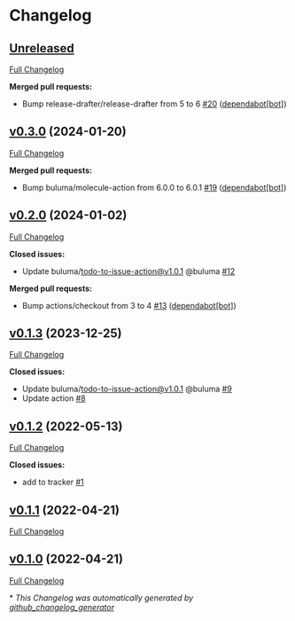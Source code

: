 # Changelog

## [Unreleased](https://github.com/buluma/ansible-role-rclone/tree/HEAD)

[Full Changelog](https://github.com/buluma/ansible-role-rclone/compare/v0.3.0...HEAD)

**Merged pull requests:**

- Bump release-drafter/release-drafter from 5 to 6 [\#20](https://github.com/buluma/ansible-role-rclone/pull/20) ([dependabot[bot]](https://github.com/apps/dependabot))

## [v0.3.0](https://github.com/buluma/ansible-role-rclone/tree/v0.3.0) (2024-01-20)

[Full Changelog](https://github.com/buluma/ansible-role-rclone/compare/v0.2.0...v0.3.0)

**Merged pull requests:**

- Bump buluma/molecule-action from 6.0.0 to 6.0.1 [\#19](https://github.com/buluma/ansible-role-rclone/pull/19) ([dependabot[bot]](https://github.com/apps/dependabot))

## [v0.2.0](https://github.com/buluma/ansible-role-rclone/tree/v0.2.0) (2024-01-02)

[Full Changelog](https://github.com/buluma/ansible-role-rclone/compare/v0.1.3...v0.2.0)

**Closed issues:**

- Update buluma/todo-to-issue-action@v1.0.1 @buluma [\#12](https://github.com/buluma/ansible-role-rclone/issues/12)

**Merged pull requests:**

- Bump actions/checkout from 3 to 4 [\#13](https://github.com/buluma/ansible-role-rclone/pull/13) ([dependabot[bot]](https://github.com/apps/dependabot))

## [v0.1.3](https://github.com/buluma/ansible-role-rclone/tree/v0.1.3) (2023-12-25)

[Full Changelog](https://github.com/buluma/ansible-role-rclone/compare/v0.1.2...v0.1.3)

**Closed issues:**

- Update buluma/todo-to-issue-action@v1.0.1 @buluma [\#9](https://github.com/buluma/ansible-role-rclone/issues/9)
- Update action [\#8](https://github.com/buluma/ansible-role-rclone/issues/8)

## [v0.1.2](https://github.com/buluma/ansible-role-rclone/tree/v0.1.2) (2022-05-13)

[Full Changelog](https://github.com/buluma/ansible-role-rclone/compare/v0.1.1...v0.1.2)

**Closed issues:**

- add to tracker [\#1](https://github.com/buluma/ansible-role-rclone/issues/1)

## [v0.1.1](https://github.com/buluma/ansible-role-rclone/tree/v0.1.1) (2022-04-21)

[Full Changelog](https://github.com/buluma/ansible-role-rclone/compare/v0.1.0...v0.1.1)

## [v0.1.0](https://github.com/buluma/ansible-role-rclone/tree/v0.1.0) (2022-04-21)

[Full Changelog](https://github.com/buluma/ansible-role-rclone/compare/725de1898316495d7a420eb2e31e617c1adcf319...v0.1.0)



\* *This Changelog was automatically generated by [github_changelog_generator](https://github.com/github-changelog-generator/github-changelog-generator)*
